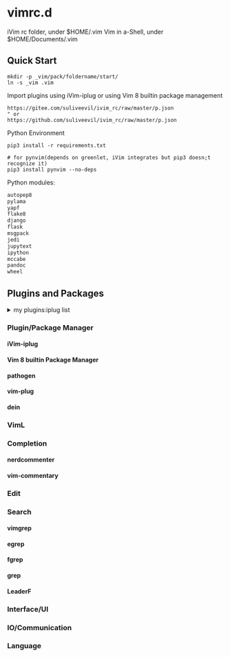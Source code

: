 # vimrc.d

iVim rc folder, under $HOME/.vim
Vim in a-Shell, under $HOME/Documents/.vim

## Quick Start

```shell
mkdir -p _vim/pack/foldername/start/
ln -s _vim .vim
```

Import plugins using iVim-iplug or using Vim 8 builtin package management

```viml
https://gitee.com/suliveevil/ivim_rc/raw/master/p.json
" or
https://github.com/suliveevil/ivim_rc/raw/master/p.json
```

Python Environment

```shell
pip3 install -r requirements.txt

# for pynvim(depends on greenlet, iVim integrates but pip3 doesn;t recognize it)
pip3 install pynvim --no-deps
```

Python modules:

```python
autopep8
pylama
yapf
flake8
django
flask
msgpack
jedi
jupytext
ipython
mccabe
pandoc
wheel

```


## Plugins and Packages


<details><summary>my plugins:iplug list</summary><br>

[Colorizer]            https://github.com/chrisbra/Colorizer

[FastFold]             https://github.com/Konfekt/FastFold

[NrrwRgn]              https://github.com/chrisbra/NrrwRgn

[VIntSearch]           https://github.com/yssl/VIntSearch

[asyncrun.vim]         https://github.com/skywind3000/asyncrun.vim

[browserprint]         https://github.com/suliveevil/browserprint

[calendar.vim]         https://github.com/itchyny/calendar.vim

[caw.vim]              https://github.com/tyru/caw.vim

[context_filetype.vim] https://github.com/Shougo/context_filetype.vim

[fern.vim]             https://github.com/lambdalisue/fern.vim

[gina.vim]             https://github.com/lambdalisue/gina.vim

[goyo.vim]             https://github.com/junegunn/goyo.vim

[grep]                 https://github.com/yegappan/grep

[helpful.vim]          https://github.com/tweekmonster/helpful.vim

[hiPairs]              https://github.com/Yggdroot/hiPairs

[hyperlist.vim]        https://github.com/isene/hyperlist.vim

[indentLine]           https://github.com/Yggdroot/indentLine

[is.vim]               https://github.com/haya14busa/is.vim

[limelight.vim]        https://github.com/junegunn/limelight.vim

[mru]                  https://github.com/yegappan/mru

[neocomplete]          https://github.com/Shougo/neocomplete

[nerdcommenter]        https://github.com/preservim/nerdcommenter

[nerdtree]             https://github.com/preservim/nerdtree

[open-browser.vim]     https://github.com/tyru/open-browser.vim

[python-mode]          https://github.com/python-mode/python-mode

[searchvim]            https://github.com/suliveevil/searchvim

[swy-ivim]             https://github.com/suliveevil/swy-ivim

[tagbar]               https://github.com/majutsushi/tagbar

[thesaurus_query.vim]  https://github.com/Ron89/thesaurus_query.vim

[tlib_vim]             https://github.com/tomtom/tlib_vim

[ultisnips]            https://github.com/SirVer/ultisnips

[undotree]            https://github.com/mbbill/undotree

[unicode.vim]          https://github.com/chrisbra/unicode.vim

[utl.vim]              https://github.com/suliveevil/utl.vim

[vim-CountJump]        https://github.com/inkarkat/vim-CountJump

[vim-SearchPosition]   https://github.com/inkarkat/vim-SearchPosition

[vim-SyntaxRange]      https://github.com/inkarkat/vim-SyntaxRange

[vim-airline-themes]   https://github.com/vim-airline/vim-airline-themes

[vim-airline]          https://github.com/vim-airline/vim-airline

[vim-asterisk]         https://github.com/haya14busa/vim-asterisk

[vim-colorschemes]     https://github.com/flazz/vim-colorschemes

[vim-dirdiff]          https://github.com/will133/vim-dirdiff

[vim-easy-align]       https://github.com/junegunn/vim-easy-align

[vim-easygrep]         https://github.com/dkprice/vim-easygrep

[vim-easymotion-chs]   https://github.com/ZSaberLv0/vim-easymotion-chs

[vim-easymotion]       https://github.com/easymotion/vim-easymotion

[vim-freekeys]         https://github.com/lacygoill/vim-freekeys

[vim-grep]             https://github.com/itchyny/vim-grep

[vim-highlightedyank]  https://github.com/machakann/vim-highlightedyank

[vim-illuminate]       https://github.com/RRethy/vim-illuminate

[vim-ingo-library]     https://github.com/inkarkat/vim-ingo-library

[vim-js]               https://github.com/yuezk/vim-js

[vim-json]             https://github.com/elzr/vim-json

[vim-jsonpath]         https://github.com/mogelbrod/vim-jsonpath

[vim-mark]             https://github.com/inkarkat/vim-mark

[vim-markdown-toc]     https://github.com/mzlogin/vim-markdown-toc

[vim-markdown]         https://github.com/plasticboy/vim-markdown


[vim-orgmode]          https://github.com/jceb/vim-orgmode

[vim-pencil]           https://github.com/reedes/vim-pencil

[vim-pythonsense]      https://github.com/suliveevil/vim-pythonsense

[vim-quickrun]         https://github.com/thinca/vim-quickrun

[vim-repeat]           https://github.com/tpope/vim-repeat

[vim-repl]             https://github.com/sillybun/vim-repl

[vim-speeddating]      https://github.com/tpope/vim-speeddating

[vim-textobj-user]     https://github.com/kana/vim-textobj-user

[vim-thematic]         https://github.com/reedes/vim-thematic

[vim-vinegar]          https://github.com/tpope/vim-vinegar

[vim-visual-multi]     https://github.com/mg979/vim-visual-multi

[vim-wheel]            https://github.com/reedes/vim-wheel

[vim-which-key]        https://github.com/liuchengxu/vim-which-key

[vimcdoc]              https://github.com/yianwillis/vimcdoc

[vimtex]               https://github.com/lervag/vimtex

[wheel]                https://github.com/chimay/wheel

73 plugin(s) found


</details>



### Plugin/Package Manager


#### iVim-iplug

#### Vim 8 builtin Package Manager

#### pathogen

#### vim-plug

#### dein

### VimL



### Completion

#### nerdcommenter

#### vim-commentary

### Edit


### Search

#### vimgrep

#### egrep

#### fgrep

#### grep

#### LeaderF



### Interface/UI



### IO/Communication



###  Language










